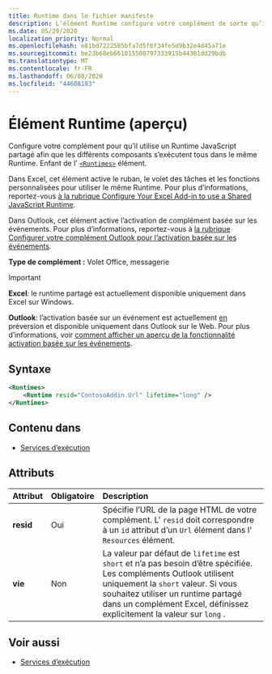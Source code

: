 ```yaml
---
title: Runtime dans le fichier manifeste
description: L’élément Runtime configure votre complément de sorte qu’il utilise un Runtime JavaScript partagé pour ses différents composants, par exemple le ruban, le volet Office, les fonctions personnalisées.
ms.date: 05/29/2020
localization_priority: Normal
ms.openlocfilehash: e81bd7222585bfa7d5f0f34fe5d9b32e4d45a71e
ms.sourcegitcommit: be23b68eb661015508797333915b44381dd29bdb
ms.translationtype: MT
ms.contentlocale: fr-FR
ms.lasthandoff: 06/08/2020
ms.locfileid: "44608103"
---
```

# <a name="runtime-element-preview"></a>Élément Runtime (aperçu)

Configure votre complément pour qu’il utilise un Runtime JavaScript partagé afin que les différents composants s’exécutent tous dans le même Runtime. Enfant de l' [`<Runtimes>`](runtimes.md) élément.

Dans Excel, cet élément active le ruban, le volet des tâches et les fonctions personnalisées pour utiliser le même Runtime. Pour plus d’informations, reportez-vous [à la rubrique Configure Your Excel Add-in to use a Shared JavaScript Runtime](../../excel/configure-your-add-in-to-use-a-shared-runtime.md).

Dans Outlook, cet élément active l’activation de complément basée sur les événements. Pour plus d’informations, reportez-vous à [la rubrique Configurer votre complément Outlook pour l’activation basée sur les événements](../../outlook/autolaunch.md).

**Type de complément :** Volet Office, messagerie

> [!IMPORTANT]
> **Excel**: le runtime partagé est actuellement disponible uniquement dans Excel sur Windows.
>
> **Outlook**: l’activation basée sur un événement est actuellement [en](../../reference/objectmodel/preview-requirement-set/outlook-requirement-set-preview.md) préversion et disponible uniquement dans Outlook sur le Web. Pour plus d’informations, voir [comment afficher un aperçu de la fonctionnalité activation basée sur les événements](../../outlook/autolaunch.md#how-to-preview-the-event-based-activation-feature).

## <a name="syntax"></a>Syntaxe

```XML
<Runtimes>
    <Runtime resid="ContosoAddin.Url" lifetime="long" />
</Runtimes>
```

## <a name="contained-in"></a>Contenu dans

- [Services d’exécution](runtimes.md)

## <a name="attributes"></a>Attributs

|  Attribut  |  Obligatoire  |  Description  |
|:-----|:-----|:-----|
|  **resid**  |  Oui  | Spécifie l’URL de la page HTML de votre complément. L' `resid` doit correspondre à un `id` attribut d’un `Url` élément dans l' `Resources` élément. |
|  **vie**  |  Non  | La valeur par défaut de `lifetime` est `short` et n’a pas besoin d’être spécifiée. Les compléments Outlook utilisent uniquement la `short` valeur. Si vous souhaitez utiliser un runtime partagé dans un complément Excel, définissez explicitement la valeur sur `long` . |

## <a name="see-also"></a>Voir aussi

- [Services d’exécution](runtimes.md)

